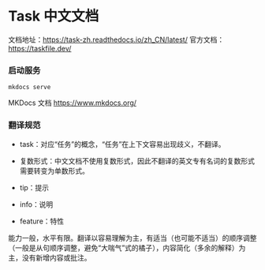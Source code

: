 # Task 中文文档

文档地址：https://task-zh.readthedocs.io/zh_CN/latest/
官方文档：https://taskfile.dev/

### 启动服务

```shell
mkdocs serve
```

MKDocs 文档 https://www.mkdocs.org/

### 翻译规范

- task：对应“任务”的概念，“任务”在上下文容易出现歧义，不翻译。
- 复数形式：中文文档不使用复数形式，因此不翻译的英文专有名词的复数形式需要转变为单数形式。

- tip：提示
- info：说明
- feature：特性

能力一般，水平有限。翻译以容易理解为主，有适当（也可能不适当）的顺序调整（一般是从句顺序调整，避免“大喘气”式的橘子），内容简化（多余的解释）为主，没有新增内容或批注。

